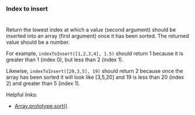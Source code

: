 ### Index to insert

#

Return the lowest index at which a value (second argument) should be inserted into an array (first argument) once it has been sorted. The returned value should be a number.

For example, `indexToInsert([1,2,3,4], 1.5)` should return 1 because it is greater than 1 (index 0), but less than 2 (index 1).

Likewise, `indexToInsert([20,3,5], 19)` should return 2 because once the array has been sorted it will look like [3,5,20] and 19 is less than 20 (index 2) and greater than 5 (index 1).

Helpful links:

- [Array.prototype.sort()](https://developer.mozilla.org/en-US/docs/Web/JavaScript/Reference/Global_Objects/Array/sort)
